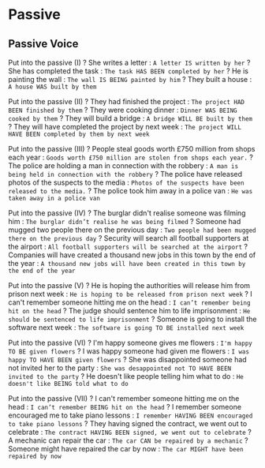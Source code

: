 # Passive

## Passive Voice


Put into the passive (I)
? She writes a letter : `A letter IS written by her`
? She has completed the task : `The task HAS BEEN completed by her`
? He is painting the wall : `The wall IS BEING painted by him`
? They built a house : `A house WAS built by them`

Put into the passive (II)
? They had finished the project : `The project HAD BEEN finished by them`
? They were cooking dinner : `Dinner WAS BEING cooked by them`
? They will build a bridge : `A bridge WILL BE built by them`
? They will have completed the project by next week : `The project WILL HAVE BEEN completed by them by next week`

Put into the passive (III)
? People steal goods worth £750 million from shops each year : `Goods worth £750 million are stolen from shops each year.`
? The police are holding a man in connection with the robbery : `A man is being held in connection with the robbery`
? The police have released photos of the suspects to the media : `Photos of the suspects have been released to the media.`
? The police took him away in a police van : `He was taken away in a police van`

Put into the passive (IV)
? The burglar didn't realise someone was filming him : `The burglar didn’t realise he was being filmed`
? Someone had mugged two people there on the previous day : `Two people had been mugged there on the previous day`
? Security will search all football supporters at the airport : `All football supporters will be searched at the airport`
? Companies will have created a thousand new jobs in this town by the end of the year : `A thousand new jobs will have been created in this town by the end of the year`


Put into the passive (V)
? He is hoping the authorities will release him from prison next week : `He is hoping to be released from prison next week`
? I can't remember someone hitting me on the head : `I can’t remember being hit on the head`
? The judge should sentence him to life imprisonment : `He should be sentenced to life imprisonment`
? Someone is going to install the software next week : `The software is going TO BE installed next week`

Put into the passive (VI)
? I'm happy someone gives me flowers : `I'm happy TO BE given flowers`
? I was happy someone had given me flowers : `I was happy TO HAVE BEEN given flowers`
? She was disappointed someone had not invited her to the party : `She was desappointed not TO HAVE BEEN invited to the party`
? He doesn't like people telling him what to do : `He doesn't like BEING told what to do`

Put into the passive (VII)
? I can't remember someone hitting me on the head : `I can’t remember BEING hit on the head`
? I remember someone encouraged me to take piano lessons : `I remember HAVING BEEN encouraged to take piano lessons`
? They having signed the contract, we went out to celebrate : `The contract HAVING BEEN signed, we went out to celebrate`
? A mechanic can repair the car : `The car CAN be repaired by a mechanic`
? Someone might have repaired the car by now : `The car MIGHT have been repaired by now`
